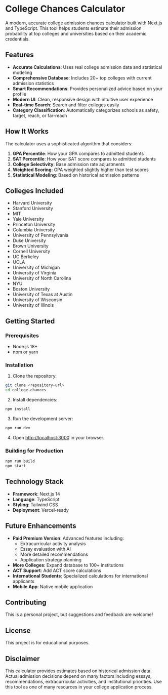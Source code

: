 # College Chances Calculator

A modern, accurate college admission chances calculator built with Next.js and TypeScript. This tool helps students estimate their admission probability at top colleges and universities based on their academic credentials.

## Features

- **Accurate Calculations**: Uses real college admission data and statistical modeling
- **Comprehensive Database**: Includes 20+ top colleges with current admission statistics
- **Smart Recommendations**: Provides personalized advice based on your profile
- **Modern UI**: Clean, responsive design with intuitive user experience
- **Real-time Search**: Search and filter colleges easily
- **Category Classification**: Automatically categorizes schools as safety, target, reach, or far-reach

## How It Works

The calculator uses a sophisticated algorithm that considers:

1. **GPA Percentile**: How your GPA compares to admitted students
2. **SAT Percentile**: How your SAT score compares to admitted students  
3. **College Selectivity**: Base admission rate adjustments
4. **Weighted Scoring**: GPA weighted slightly higher than test scores
5. **Statistical Modeling**: Based on historical admission patterns

## Colleges Included

- Harvard University
- Stanford University
- MIT
- Yale University
- Princeton University
- Columbia University
- University of Pennsylvania
- Duke University
- Brown University
- Cornell University
- UC Berkeley
- UCLA
- University of Michigan
- University of Virginia
- University of North Carolina
- NYU
- Boston University
- University of Texas at Austin
- University of Wisconsin
- University of Illinois

## Getting Started

### Prerequisites

- Node.js 18+ 
- npm or yarn

### Installation

1. Clone the repository:
```bash
git clone <repository-url>
cd college-chances
```

2. Install dependencies:
```bash
npm install
```

3. Run the development server:
```bash
npm run dev
```

4. Open [http://localhost:3000](http://localhost:3000) in your browser.

### Building for Production

```bash
npm run build
npm start
```

## Technology Stack

- **Framework**: Next.js 14
- **Language**: TypeScript
- **Styling**: Tailwind CSS
- **Deployment**: Vercel-ready

## Future Enhancements

- **Paid Premium Version**: Advanced features including:
  - Extracurricular activity analysis
  - Essay evaluation with AI
  - More detailed recommendations
  - Application strategy planning
- **More Colleges**: Expand database to 100+ institutions
- **ACT Support**: Add ACT score calculations
- **International Students**: Specialized calculations for international applicants
- **Mobile App**: Native mobile application

## Contributing

This is a personal project, but suggestions and feedback are welcome!

## License

This project is for educational purposes.

## Disclaimer

This calculator provides estimates based on historical admission data. Actual admission decisions depend on many factors including essays, recommendations, extracurricular activities, and institutional priorities. Use this tool as one of many resources in your college application process.
